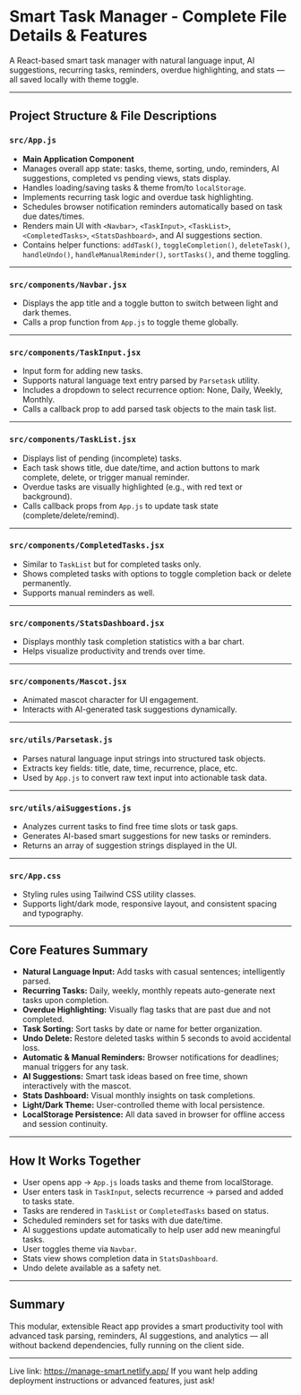 # Smart Task Manager - Complete File Details & Features

A React-based smart task manager with natural language input, AI suggestions, recurring tasks, reminders, overdue highlighting, and stats — all saved locally with theme toggle.

---

## Project Structure & File Descriptions

### `src/App.js`

- **Main Application Component**  
- Manages overall app state: tasks, theme, sorting, undo, reminders, AI suggestions, completed vs pending views, stats display.  
- Handles loading/saving tasks & theme from/to `localStorage`.  
- Implements recurring task logic and overdue task highlighting.  
- Schedules browser notification reminders automatically based on task due dates/times.  
- Renders main UI with `<Navbar>`, `<TaskInput>`, `<TaskList>`, `<CompletedTasks>`, `<StatsDashboard>`, and AI suggestions section.  
- Contains helper functions: `addTask()`, `toggleCompletion()`, `deleteTask()`, `handleUndo()`, `handleManualReminder()`, `sortTasks()`, and theme toggling.

---

### `src/components/Navbar.jsx`

- Displays the app title and a toggle button to switch between light and dark themes.  
- Calls a prop function from `App.js` to toggle theme globally.

---

### `src/components/TaskInput.jsx`

- Input form for adding new tasks.  
- Supports natural language text entry parsed by `Parsetask` utility.  
- Includes a dropdown to select recurrence option: None, Daily, Weekly, Monthly.  
- Calls a callback prop to add parsed task objects to the main task list.

---

### `src/components/TaskList.jsx`

- Displays list of pending (incomplete) tasks.  
- Each task shows title, due date/time, and action buttons to mark complete, delete, or trigger manual reminder.  
- Overdue tasks are visually highlighted (e.g., with red text or background).  
- Calls callback props from `App.js` to update task state (complete/delete/remind).

---

### `src/components/CompletedTasks.jsx`

- Similar to `TaskList` but for completed tasks only.  
- Shows completed tasks with options to toggle completion back or delete permanently.  
- Supports manual reminders as well.

---

### `src/components/StatsDashboard.jsx`

- Displays monthly task completion statistics with a bar chart.  
- Helps visualize productivity and trends over time.

---

### `src/components/Mascot.jsx`

- Animated mascot character for UI engagement.  
- Interacts with AI-generated task suggestions dynamically.

---

### `src/utils/Parsetask.js`

- Parses natural language input strings into structured task objects.  
- Extracts key fields: title, date, time, recurrence, place, etc.  
- Used by `App.js` to convert raw text input into actionable task data.

---

### `src/utils/aiSuggestions.js`

- Analyzes current tasks to find free time slots or task gaps.  
- Generates AI-based smart suggestions for new tasks or reminders.  
- Returns an array of suggestion strings displayed in the UI.

---

### `src/App.css`

- Styling rules using Tailwind CSS utility classes.  
- Supports light/dark mode, responsive layout, and consistent spacing and typography.

---

## Core Features Summary

- **Natural Language Input:** Add tasks with casual sentences; intelligently parsed.  
- **Recurring Tasks:** Daily, weekly, monthly repeats auto-generate next tasks upon completion.  
- **Overdue Highlighting:** Visually flag tasks that are past due and not completed.  
- **Task Sorting:** Sort tasks by date or name for better organization.  
- **Undo Delete:** Restore deleted tasks within 5 seconds to avoid accidental loss.  
- **Automatic & Manual Reminders:** Browser notifications for deadlines; manual triggers for any task.  
- **AI Suggestions:** Smart task ideas based on free time, shown interactively with the mascot.  
- **Stats Dashboard:** Visual monthly insights on task completions.  
- **Light/Dark Theme:** User-controlled theme with local persistence.  
- **LocalStorage Persistence:** All data saved in browser for offline access and session continuity.

---

## How It Works Together

- User opens app → `App.js` loads tasks and theme from localStorage.  
- User enters task in `TaskInput`, selects recurrence → parsed and added to tasks state.  
- Tasks are rendered in `TaskList` or `CompletedTasks` based on status.  
- Scheduled reminders set for tasks with due date/time.  
- AI suggestions update automatically to help user add new meaningful tasks.  
- User toggles theme via `Navbar`.  
- Stats view shows completion data in `StatsDashboard`.  
- Undo delete available as a safety net.

---

## Summary

This modular, extensible React app provides a smart productivity tool with advanced task parsing, reminders, AI suggestions, and analytics — all without backend dependencies, fully running on the client side.

---
Live link: https://manage-smart.netlify.app/
If you want help adding deployment instructions or advanced features, just ask!

